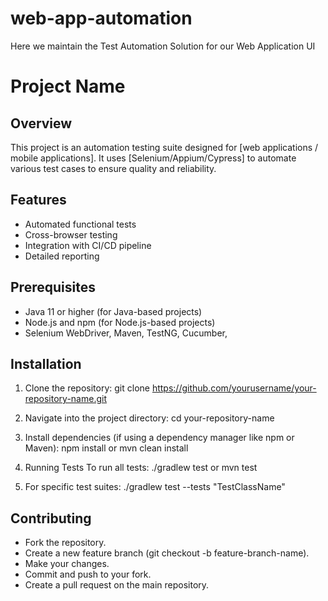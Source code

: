 # web-app-automation
Here we maintain the Test Automation Solution for our Web Application UI 

# Project Name

## Overview
This project is an automation testing suite designed for [web applications / mobile applications]. It uses [Selenium/Appium/Cypress] to automate various test cases to ensure quality and reliability.

## Features
- Automated functional tests
- Cross-browser testing
- Integration with CI/CD pipeline
- Detailed reporting

## Prerequisites
- Java 11 or higher (for Java-based projects)
- Node.js and npm (for Node.js-based projects)
- Selenium WebDriver, Maven, TestNG, Cucumber, 

## Installation
1. Clone the repository:
     git clone https://github.com/yourusername/your-repository-name.git
   
2. Navigate into the project directory:
     cd your-repository-name
   
4. Install dependencies (if using a dependency manager like npm or Maven):
     npm install
  or
     mvn clean install
   
5. Running Tests
   To run all tests:
      ./gradlew test
  or
      mvn test

6. For specific test suites:
    ./gradlew test --tests "TestClassName"

## Contributing
- Fork the repository.
- Create a new feature branch (git checkout -b feature-branch-name).
- Make your changes.
- Commit and push to your fork.
- Create a pull request on the main repository.
